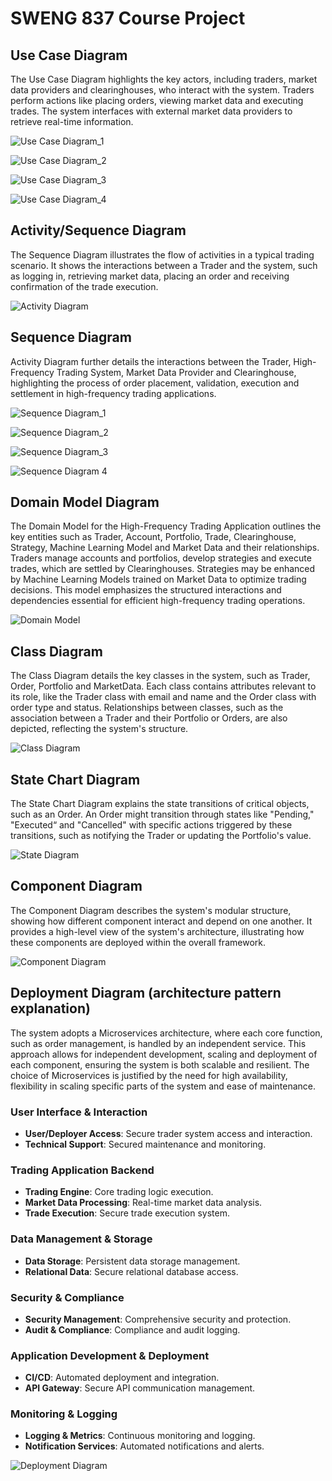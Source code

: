 # SWENG 837 Course Project

## Use Case Diagram
The Use Case Diagram highlights the key actors, including traders, market data providers and clearinghouses, who interact with the system. Traders perform actions like placing orders, viewing market data and executing trades. The system interfaces with external market data providers to retrieve real-time information.

![Use Case Diagram_1](diagrams/use_case_diagram_1.png)

![Use Case Diagram_2](diagrams/use_case_diagram_2.png)

![Use Case Diagram_3](diagrams/use_case_diagram_3.png)

![Use Case Diagram_4](diagrams/use_case_diagram_4.png)

## Activity/Sequence Diagram
The Sequence Diagram illustrates the flow of activities in a typical trading scenario. It shows the interactions between a Trader and the system, such as logging in, retrieving market data, placing an order and receiving confirmation of the trade execution. 

![Activity Diagram](diagrams/activity_diagram.png)

## Sequence Diagram
Activity Diagram further details the interactions between the Trader, High-Frequency Trading System, Market Data Provider and Clearinghouse, highlighting the process of order placement, validation, execution and settlement in high-frequency trading applications.

![Sequence Diagram_1](diagrams/sequence_diagram_1.png)

![Sequence Diagram_2](diagrams/sequence_diagram_2.png)

![Sequence Diagram_3](diagrams/sequence_diagram_3.png)

![Sequence Diagram 4](diagrams/sequence_diagram_4.png)

## Domain Model Diagram
The Domain Model for the High-Frequency Trading Application outlines the key entities such as Trader, Account, Portfolio, Trade, Clearinghouse, Strategy, Machine Learning Model and Market Data and their relationships. Traders manage accounts and portfolios, develop strategies and execute trades, which are settled by Clearinghouses. Strategies may be enhanced by Machine Learning Models trained on Market Data to optimize trading decisions. This model emphasizes the structured interactions and dependencies essential for efficient high-frequency trading operations.

![Domain Model](diagrams/domain_model_diagram.png)

## Class Diagram
The Class Diagram details the key classes in the system, such as Trader, Order, Portfolio and MarketData. Each class contains attributes relevant to its role, like the Trader class with email and name and the Order class with order type and status. Relationships between classes, such as the association between a Trader and their Portfolio or Orders, are also depicted, reflecting the system's structure.

![Class Diagram](diagrams/class_diagram.png)

## State Chart Diagram
The State Chart Diagram explains the state transitions of critical objects, such as an Order. An Order might transition through states like "Pending," "Executed“ and "Cancelled" with specific actions triggered by these transitions, such as notifying the Trader or updating the Portfolio's value.

![State Diagram](diagrams/state_diagram.png)

## Component Diagram
The Component Diagram describes the system's modular structure, showing how different component interact and depend on one another. It provides a high-level view of the system's architecture, illustrating how these components are deployed within the overall framework.

![Component Diagram](diagrams/component_diagram.png)

## Deployment Diagram (architecture pattern explanation)
The system adopts a Microservices architecture, where each core function, such as order management, is handled by an independent service. This approach allows for independent development, scaling and deployment of each component, ensuring the system is both scalable and resilient. The choice of Microservices is justified by the need for high availability, flexibility in scaling specific parts of the system and ease of maintenance.

### User Interface & Interaction
- **User/Deployer Access**: Secure trader system access and interaction.
- **Technical Support**: Secured maintenance and monitoring.

### Trading Application Backend
- **Trading Engine**: Core trading logic execution.
- **Market Data Processing**: Real-time market data analysis.
- **Trade Execution**: Secure trade execution system.

### Data Management & Storage
- **Data Storage**: Persistent data storage management.
- **Relational Data**: Secure relational database access.

### Security & Compliance
- **Security Management**: Comprehensive security and protection.
- **Audit & Compliance**: Compliance and audit logging.

### Application Development & Deployment
- **CI/CD**: Automated deployment and integration.
- **API Gateway**: Secure API communication management.

### Monitoring & Logging
- **Logging & Metrics**: Continuous monitoring and logging.
- **Notification Services**: Automated notifications and alerts.

![Deployment Diagram](diagrams/deployment_diagram.png)
